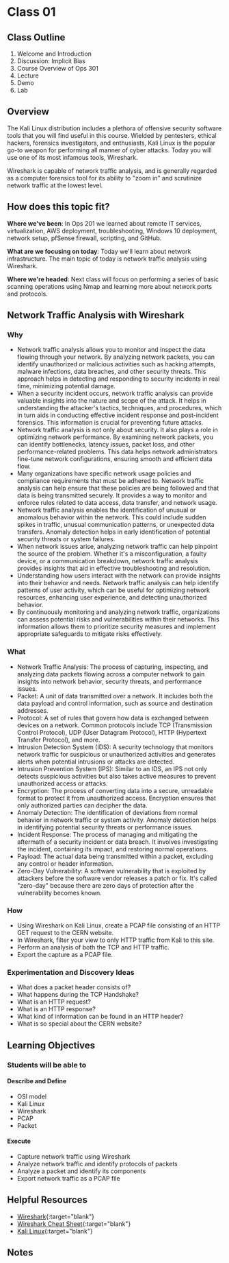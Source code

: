 # Class 01

## Class Outline

1. Welcome and Introduction
1. Discussion: Implicit Bias
1. Course Overview of Ops 301
1. Lecture
1. Demo
1. Lab 

## Overview

The Kali Linux distribution includes a plethora of offensive security software tools that you will find useful in this course. Wielded by pentesters, ethical hackers, forensics investigators, and enthusiasts, Kali Linux is the popular go-to weapon for performing all manner of cyber attacks. Today you will use one of its most infamous tools, Wireshark.

Wireshark is capable of network traffic analysis, and is generally regarded as a computer forensics tool for its ability to "zoom in" and scrutinize network traffic at the lowest level.

## How does this topic fit?

**Where we've been**:
In Ops 201 we learned about remote IT services, virtualization, AWS deployment, troubleshooting, Windows 10 deployment, network setup, pfSense firewall, scripting, and GitHub.

**What are we focusing on today**:
Today we'll learn about network infrastructure. The main topic of today is network traffic analysis using Wireshark.

**Where we're headed**:
Next class will focus on performing a series of basic scanning operations using Nmap and learning more about network ports and protocols.

## Network Traffic Analysis with Wireshark

### Why
- Network traffic analysis allows you to monitor and inspect the data flowing through your network. By analyzing network packets, you can identify unauthorized or malicious activities such as hacking attempts, malware infections, data breaches, and other security threats. This approach helps in detecting and responding to security incidents in real time, minimizing potential damage.
- When a security incident occurs, network traffic analysis can provide valuable insights into the nature and scope of the attack. It helps in understanding the attacker's tactics, techniques, and procedures, which in turn aids in conducting effective incident response and post-incident forensics. This information is crucial for preventing future attacks.
- Network traffic analysis is not only about security. It also plays a role in optimizing network performance. By examining network packets, you can identify bottlenecks, latency issues, packet loss, and other performance-related problems. This data helps network administrators fine-tune network configurations, ensuring smooth and efficient data flow.
- Many organizations have specific network usage policies and compliance requirements that must be adhered to. Network traffic analysis can help ensure that these policies are being followed and that data is being transmitted securely. It provides a way to monitor and enforce rules related to data access, data transfer, and network usage.
- Network traffic analysis enables the identification of unusual or anomalous behavior within the network. This could include sudden spikes in traffic, unusual communication patterns, or unexpected data transfers. Anomaly detection helps in early identification of potential security threats or system failures.
- When network issues arise, analyzing network traffic can help pinpoint the source of the problem. Whether it's a misconfiguration, a faulty device, or a communication breakdown, network traffic analysis provides insights that aid in effective troubleshooting and resolution.
- Understanding how users interact with the network can provide insights into their behavior and needs. Network traffic analysis can help identify patterns of user activity, which can be useful for optimizing network resources, enhancing user experience, and detecting unauthorized behavior.
- By continuously monitoring and analyzing network traffic, organizations can assess potential risks and vulnerabilities within their networks. This information allows them to prioritize security measures and implement appropriate safeguards to mitigate risks effectively.

### What
- Network Traffic Analysis: The process of capturing, inspecting, and analyzing data packets flowing across a computer network to gain insights into network behavior, security threats, and performance issues.
- Packet: A unit of data transmitted over a network. It includes both the data payload and control information, such as source and destination addresses.
- Protocol: A set of rules that govern how data is exchanged between devices on a network. Common protocols include TCP (Transmission Control Protocol), UDP (User Datagram Protocol), HTTP (Hypertext Transfer Protocol), and more.
- Intrusion Detection System (IDS): A security technology that monitors network traffic for suspicious or unauthorized activities and generates alerts when potential intrusions or attacks are detected.
- Intrusion Prevention System (IPS): Similar to an IDS, an IPS not only detects suspicious activities but also takes active measures to prevent unauthorized access or attacks.
- Encryption: The process of converting data into a secure, unreadable format to protect it from unauthorized access. Encryption ensures that only authorized parties can decipher the data.
- Anomaly Detection: The identification of deviations from normal behavior in network traffic or system activity. Anomaly detection helps in identifying potential security threats or performance issues.
- Incident Response: The process of managing and mitigating the aftermath of a security incident or data breach. It involves investigating the incident, containing its impact, and restoring normal operations.
- Payload: The actual data being transmitted within a packet, excluding any control or header information.
- Zero-Day Vulnerability: A software vulnerability that is exploited by attackers before the software vendor releases a patch or fix. It's called "zero-day" because there are zero days of protection after the vulnerability becomes known.

### How
- Using Wireshark on Kali Linux, create a PCAP file consisting of an HTTP GET request to the CERN website.
- In Wireshark, filter your view to only HTTP traffic from Kali to this site.
- Perform an analysis of both the TCP and HTTP traffic.
- Export the capture as a PCAP file.

### Experimentation and Discovery Ideas
- What does a packet header consists of?
- What happens during the TCP Handshake?
- What is an HTTP request?
- What is an HTTP response?
- What kind of information can be found in an HTTP header?
- What is so special about the CERN website?

## Learning Objectives

### Students will be able to

#### Describe and Define

- OSI model
- Kali Linux
- Wireshark
- PCAP
- Packet

#### Execute

- Capture network traffic using Wireshark
- Analyze network traffic and identify protocols of packets
- Analyze a packet and identify its components
- Export network traffic as a PCAP file

## Helpful Resources

- [Wireshark](https://www.wireshark.org/){:target="blank"}
- [Wireshark Cheat Sheet](https://www.comparitech.com/net-admin/wireshark-cheat-sheet/){:target="blank"}
- [Kali Linux](https://www.kali.org/downloads/){:target="blank"}

## Notes

